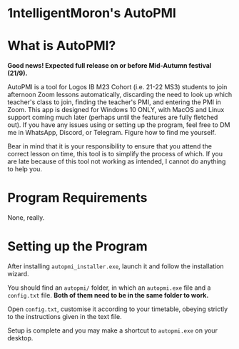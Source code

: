 # 1ntelligentMoron's AutoPMI

# What is AutoPMI?
**Good news! Expected full release on or before Mid-Autumn festival (21/9).**

AutoPMI is a tool for Logos IB M23 Cohort (i.e. 21-22 MS3) students to join afternoon Zoom lessons automatically, discarding the need to look up which teacher's class to join, finding the teacher's PMI, and entering the PMI in Zoom. This app is designed for Windows 10 ONLY, with MacOS and Linux support coming much later (perhaps until the features are fully fletched out). If you have any issues using or setting up the program, feel free to DM me in WhatsApp, Discord, or Telegram. Figure how to find me yourself.

Bear in mind that it is your responsibility to ensure that you attend the correct lesson on time, this tool is to simplify the process of which. If you are late because of this tool not working as intended, I cannot do anything to help you.

# Program Requirements
None, really.

# Setting up the Program
After installing `autopmi_installer.exe`, launch it and follow the installation wizard.

You should find an `autopmi/` folder, in which an `autopmi.exe` file and a `config.txt` file. **Both of them need to be in the same folder to work.**

Open `config.txt`, customise it according to your timetable, obeying strictly to the instructions given in the text file.

Setup is complete and you may make a shortcut to `autopmi.exe` on your desktop.
